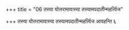 +++
title = "06 तस्या योत्तरामावास्या तस्यामपदातीन्महर्त्विज"

+++
तस्या योत्तरामावास्या तस्यामपदातीन्महर्त्विज आवहन्ति ६